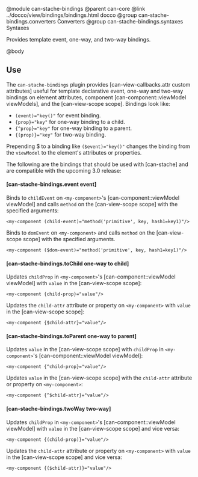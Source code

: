 @module can-stache-bindings
@parent can-core
@link ../docco/view/bindings/bindings.html docco
@group can-stache-bindings.converters Converters
@group can-stache-bindings.syntaxes Syntaxes

Provides template event, one-way, and two-way bindings. 

@body

## Use

The `can-stache-bindings` plugin provides [can-view-callbacks.attr custom attributes] useful for template declarative event, one-way and two-way 
bindings on element attributes, component [can-component::viewModel viewModels], and the [can-view-scope scope]. Bindings look like:

- `(event)="key()"` for event binding.
- `{prop}="key"` for one-way binding to a child.
- `{^prop}="key"` for one-way binding to a parent.
- `{(prop)}="key"` for two-way binding.

Prepending $ to a binding like `($event)="key()"` changes the binding from the `viewModel` to the element's attributes or properties.

The following are the bindings that should be used with [can-stache] and are compatible with the upcoming 
3.0 release:

#### [can-stache-bindings.event event]

Binds to `childEvent` on `<my-component>`'s [can-component::viewModel viewModel] and calls 
`method` on the [can-view-scope scope] with the specified arguments:

```
<my-component (child-event)="method('primitive', key, hash1=key1)"/>
```

Binds to `domEvent` on `<my-component>` and calls 
`method` on the [can-view-scope scope] with the specified arguments.

```
<my-component ($dom-event)="method('primitive', key, hash1=key1)"/>
```

#### [can-stache-bindings.toChild one-way to child]

Updates `childProp` in `<my-component>`'s [can-component::viewModel viewModel] with `value` in the [can-view-scope scope]:

```
<my-component {child-prop}="value"/>
```

Updates the `child-attr` attribute or property on `<my-component>` with `value` 
in the [can-view-scope scope]:

```
<my-component {$child-attr}="value"/>
```

#### [can-stache-bindings.toParent one-way to parent]

Updates `value` in the [can-view-scope scope]  with `childProp` 
in `<my-component>`'s [can-component::viewModel viewModel]:

```
<my-component {^child-prop}="value"/>
```

Updates `value` 
in the [can-view-scope scope] with the `child-attr` attribute or property on `<my-component>`:

```
<my-component {^$child-attr}="value"/>
```

#### [can-stache-bindings.twoWay two-way]

Updates `childProp` in `<my-component>`'s [can-component::viewModel viewModel] with `value` in the [can-view-scope scope] and vice versa:

```
<my-component {(child-prop)}="value"/>
```

Updates the `child-attr` attribute or property on `<my-component>` with `value` 
in the [can-view-scope scope] and vice versa:

```
<my-component {($child-attr)}="value"/>
```


